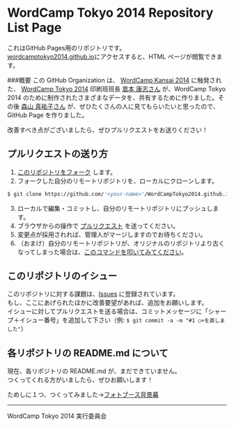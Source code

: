 WordCamp Tokyo 2014 Repository List Page
===========================

これはGitHub Pages用のリポジトリです。  
[wordcamptokyo2014.github.io](wordcamptokyo2014.github.io)にアクセスすると、HTML ページが閲覧できます。

###概要
この GitHub Organization は、 [WordCamp Kansai 2014](https://github.com/WordCampKansai2014) に触発された、 [WordCamp Tokyo 2014](http://2014.tokyo.wordcamp.org) 印刷班班長 [嵩本 康志さん](https://github.com/yasushitakemoto) が、WordCamp Tokyo 2014 のために制作されたさまざまなデータを、共有するために作りました。その後 [森山 真祐子さん](github.com/mayuko-jpn) が、ぜひたくさんの人に見てもらいたいと思ったので、GitHub Page を作りました。

改善すべき点がございましたら、ぜひプルリクエストをお送りください！

プルリクエストの送り方
-----------------------
1. [このリポジトリをフォーク](https://github.com/WordCampTokyo2014/WordCampTokyo2014.github.io/fork) します。
2. フォークした自分のリモートリポジトリを、ローカルにクローンします。
```bash
$ git clone https://github.com/'<your-name>'/WordCampTokyo2014.github.io.git
```
3. ローカルで編集・コミットし、自分のリモートリポジトリにプッシュします。
4. ブラウザからの操作で [プルリクエスト](https://github.com/mayuko-jpn/wordcamptokyo2014.github.io/compare) を送ってください。
5. 変更点が採用されれば、管理人がマージしますのでお待ちください。
6. （おまけ）自分のリモートリポジトリが、オリジナルのリポジトリより古くなってしまった場合は、[このコマンドを叩いてみてください](https://gist.github.com/mayuko-jpn/a9a9867c0721da0e653d)。

このリポジトリのイシュー
-------------------------
このリポジトリに対する課題は、[Issues](https://github.com/WordCampTokyo2014/WordCampTokyo2014.github.io/issues) に登録されています。  
もし、ここにあげられたほかに改善要望があれば、追加をお願いします。  
イシューに対してプルリクエストを送る場合は、コミットメッセージに「シャープ＋イシュー番号」を追加して下さい（例: ``$ git commit -a -m "#1 ○×を直しました"``）

各リポジトリの README.md について
---------------------------------
現在、各リポジトリの README.md が、まだできていません。  
つくってくれる方がいましたら、ぜひお願いします！

ためしに１つ、つくってみました→[フォトブース背景幕](https://github.com/WordCampTokyo2014/flag)

---
WordCamp Tokyo 2014 実行委員会
